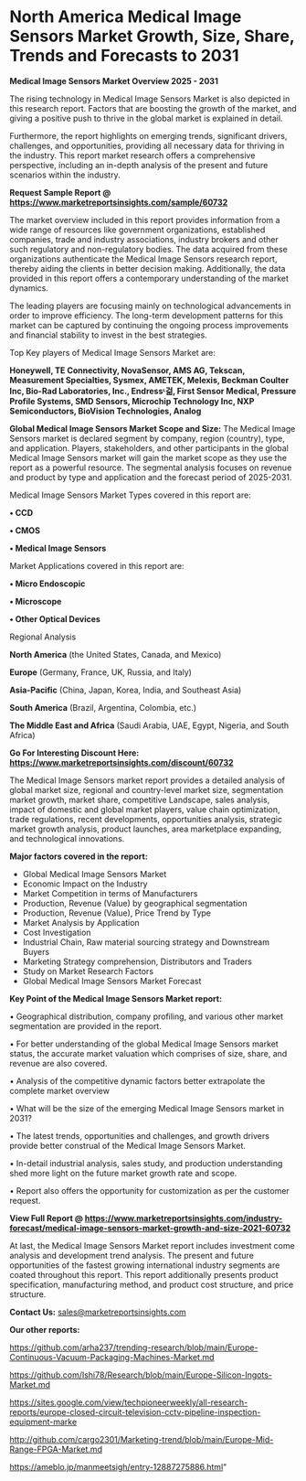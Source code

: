 # North America Medical Image Sensors Market Growth, Size, Share, Trends and Forecasts to 2031

<Strong> Medical Image Sensors Market Overview 2025 - 2031</strong>

The rising technology in Medical Image Sensors Market is also depicted in this research report. Factors that are boosting the growth of the market, and giving a positive push to thrive in the global market is explained in detail.

Furthermore, the report highlights on emerging trends, significant drivers, challenges, and opportunities, providing all necessary data for thriving in the industry. This report market research offers a comprehensive perspective, including an in-depth analysis of the present and future scenarios within the industry.

<strong>Request Sample Report @ <a href=https://www.marketreportsinsights.com/sample/60732>https://www.marketreportsinsights.com/sample/60732</a></strong>

The market overview included in this report provides information from a wide range of resources like government organizations, established companies, trade and industry associations, industry brokers and other such regulatory and non-regulatory bodies. The data acquired from these organizations authenticate the Medical Image Sensors research report, thereby aiding the clients in better decision making. Additionally, the data provided in this report offers a contemporary understanding of the market dynamics.

The leading players are focusing mainly on technological advancements in order to improve efficiency. The long-term development patterns for this market can be captured by continuing the ongoing process improvements and financial stability to invest in the best strategies.

Top Key players of Medical Image Sensors Market are:

<strong>Honeywell, TE Connectivity, NovaSensor, AMS AG, Tekscan, Measurement Specialties, Sysmex, AMETEK, Melexis, Beckman Coulter Inc, Bio-Rad Laboratories, Inc., Endressᶫ걺, First Sensor Medical, Pressure Profile Systems, SMD Sensors, Microchip Technology Inc, NXP Semiconductors, BioVision Technologies, Analog</strong>

<strong><b>Global Medical Image Sensors Market Scope and Size:</b></strong>
The Medical Image Sensors market is declared segment by company, region (country), type, and application. Players, stakeholders, and other participants in the global Medical Image Sensors market will gain the market scope as they use the report as a powerful resource. The segmental analysis focuses on revenue and product by type and application and the forecast period of 2025-2031.

Medical Image Sensors Market Types covered in this report are:

<strong>• CCD

• CMOS

• Medical Image Sensors</strong>

Market Applications covered in this report are:

<strong>• Micro Endoscopic

• Microscope

• Other Optical Devices</strong> 

Regional Analysis

<strong>North America</strong> (the United States, Canada, and Mexico)

<strong>Europe</strong> (Germany, France, UK, Russia, and Italy)

<strong>Asia-Pacific</strong> (China, Japan, Korea, India, and Southeast Asia)

<strong>South America</strong> (Brazil, Argentina, Colombia, etc.)

<strong>The Middle East and Africa</strong> (Saudi Arabia, UAE, Egypt, Nigeria, and South Africa)

<strong>Go For Interesting Discount Here: <a href=https://www.marketreportsinsights.com/discount/60732>https://www.marketreportsinsights.com/discount/60732</a></strong>

The Medical Image Sensors market report provides a detailed analysis of global market size, regional and country-level market size, segmentation market growth, market share, competitive Landscape, sales analysis, impact of domestic and global market players, value chain optimization, trade regulations, recent developments, opportunities analysis, strategic market growth analysis, product launches, area marketplace expanding, and technological innovations.

<strong><b>Major factors covered in the report:</b></strong>
<ul>
  <li>Global Medical Image Sensors Market </li>
  <li>Economic Impact on the Industry</li>
  <li>Market Competition in terms of Manufacturers</li>
  <li>Production, Revenue (Value) by geographical segmentation</li>
  <li>Production, Revenue (Value), Price Trend by Type</li>
  <li>Market Analysis by Application</li>
  <li>Cost Investigation</li>
  <li>Industrial Chain, Raw material sourcing strategy and Downstream Buyers</li>
  <li>Marketing Strategy comprehension, Distributors and Traders</li>
  <li>Study on Market Research Factors</li>
  <li>Global Medical Image Sensors Market Forecast</li>
</ul>

<strong><b>Key Point of the Medical Image Sensors Market report:</b></strong>

• Geographical distribution, company profiling, and various other market segmentation are provided in the report.

• For better understanding of the global Medical Image Sensors market status, the accurate market valuation which comprises of size, share, and revenue are also covered.

• Analysis of the competitive dynamic factors better extrapolate the complete market overview

• What will be the size of the emerging Medical Image Sensors market in 2031?

• The latest trends, opportunities and challenges, and growth drivers provide better construal of the Medical Image Sensors Market.

• In-detail industrial analysis, sales study, and production understanding shed more light on the future market growth rate and scope.

• Report also offers the opportunity for customization as per the customer request.

<strong><b>View Full Report @ <a href=https://www.marketreportsinsights.com/industry-forecast/medical-image-sensors-market-growth-and-size-2021-60732>https://www.marketreportsinsights.com/industry-forecast/medical-image-sensors-market-growth-and-size-2021-60732</a></b></strong>


At last, the Medical Image Sensors Market report includes investment come analysis and development trend analysis. The present and future opportunities of the fastest growing international industry segments are coated throughout this report. This report additionally presents product specification, manufacturing method, and product cost structure, and price structure.

<strong>Contact Us:</strong>
sales@marketreportsinsights.com

<strong>Our other reports:</strong>

<a href=https://github.com/arha237/trending-research/blob/main/Europe-Continuous-Vacuum-Packaging-Machines-Market.md>https://github.com/arha237/trending-research/blob/main/Europe-Continuous-Vacuum-Packaging-Machines-Market.md</a>

<a href=https://github.com/Ishi78/Research/blob/main/Europe-Silicon-Ingots-Market.md>https://github.com/Ishi78/Research/blob/main/Europe-Silicon-Ingots-Market.md</a>

<a href=https://sites.google.com/view/techpioneerweekly/all-research-reports/europe-closed-circuit-television-cctv-pipeline-inspection-equipment-marke>https://sites.google.com/view/techpioneerweekly/all-research-reports/europe-closed-circuit-television-cctv-pipeline-inspection-equipment-marke</a>

<a href=http://github.com/cargo2301/Marketing-trend/blob/main/Europe-Mid-Range-FPGA-Market.md>http://github.com/cargo2301/Marketing-trend/blob/main/Europe-Mid-Range-FPGA-Market.md</a>

<a href=https://ameblo.jp/manmeetsigh/entry-12887275886.html>https://ameblo.jp/manmeetsigh/entry-12887275886.html</a>"
